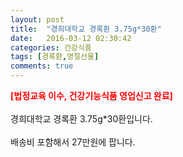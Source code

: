 ```yaml
---
layout: post
title:  "경희대학교 경록환 3.75g*30환"
date:   2016-03-12 02:30:42
categories: 건강식품
tags: [경록환,명절선물]
comments: true
---
```


<strong><span style="color: rgb(255, 0, 0);">[법정교육 이수, 건강기능식품 영업신고 완료]</span></strong>
<br><br>
경희대학교 경록환 3.75g*30환입니다.
<br><br>
배송비 포함해서 27만원에 팝니다.
<br>
<br>
<img class="image" src="https://4.bp.blogspot.com/-MDVDWyhCi9s/W_q0TO4s_kI/AAAAAAAAA6Y/LWIc90TpK4YqXjeMpKKcduoUZNlNwVfoQCLcBGAs/s320/34573457345634.jpg" alt=""/>
<br>
<br>
<img class="image" src="http://www.nbbang.co.kr/data/webedit/20180119122836_ycagzqkn.jpg" alt=""/>  